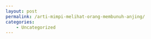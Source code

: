 ```yaml
---
layout: post
permalink: /arti-mimpi-melihat-orang-membunuh-anjing/
categories:
    - Uncategorized
---
```



